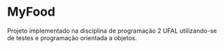 # MyFood
Projeto implementado na disciplina de programação 2 UFAL utilizando-se de testes e programação orientada a objetos.
